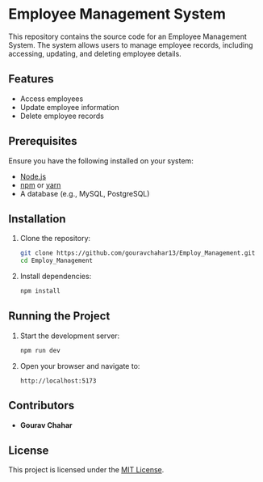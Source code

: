 # Employee Management System  

This repository contains the source code for an Employee Management System. The system allows users to manage employee records, including accessing, updating, and deleting employee details.  

## Features  
- Access employees  
- Update employee information  
- Delete employee records   

## Prerequisites  
Ensure you have the following installed on your system:  
- [Node.js](https://nodejs.org/)  
- [npm](https://www.npmjs.com/) or [yarn](https://yarnpkg.com/)  
- A database (e.g., MySQL, PostgreSQL)  

## Installation  

1. Clone the repository:  
    ```bash  
    git clone https://github.com/gouravchahar13/Employ_Management.git  
    cd Employ_Management 
    ```  

2. Install dependencies:  
    ```bash  
    npm install  
    ```  


## Running the Project  

1. Start the development server:  
    ```bash  
    npm run dev  
    ```  

2. Open your browser and navigate to:  
    ```
    http://localhost:5173 
    ```  


## Contributors 
- **Gourav Chahar**

## License  

This project is licensed under the [MIT License](LICENSE).  
